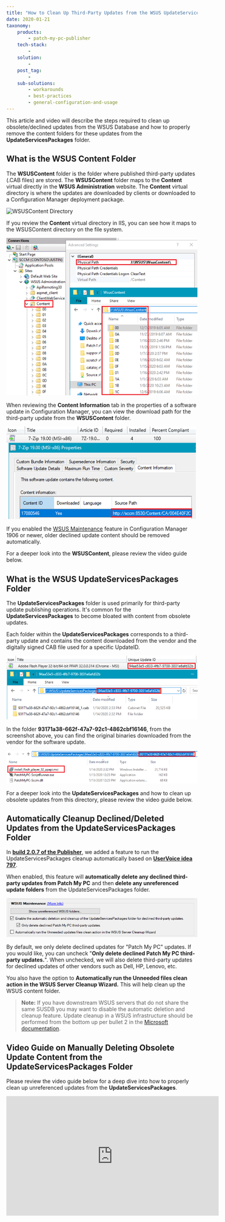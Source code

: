 ```yaml
---
title: "How to Clean Up Third-Party Updates from the WSUS UpdateServicesPackages Folder"
date: 2020-01-21
taxonomy:
    products:
        - patch-my-pc-publisher
    tech-stack:
        - 
    solution:
        - 
    post_tag:
        - 
    sub-solutions:
        - workarounds
        - best-practices
        - general-configuration-and-usage
---
```


This article and video will describe the steps required to clean up obsolete/declined updates from the WSUS Database and how to properly remove the content folders for these updates from the **UpdateServicesPackages** folder.

## What is the WSUS Content Folder

The **WSUSContent** folder is the folder where published third-party updates (.CAB files) are stored. The **WSUSContent** folder maps to the **Content** virtual directly in the **WSUS Administration** website. The **Content** virtual directory is where the updates are downloaded by clients or downloaded to a Configuration Manager deployment package.

![WSUSContent Directory](images/WSUSContent-Folder.png)

If you review the **Content** virtual directory in IIS, you can see how it maps to the WSUSContent directory on the file system.

![](../../_images/WSUS-WSUSContent-IIS-Virtual-Directory.png)

When reviewing the **Content Information** tab in the properties of a software update in Configuration Manager, you can view the download path for the third-party update from the **WSUSContent** folder.

![](../../_images/Update-WSUSContent-Download-Location-From-WSUS.png)

If you enabled the [WSUS Maintenance](https://docs.microsoft.com/en-us/configmgr/sum/deploy-use/software-updates-maintenance#wsus-cleanup-starting-in-version-1906) feature in Configuration Manager 1906 or newer, older declined update content should be removed automatically.

For a deeper look into the **WSUSContent**, please review the video guide below.

## What is the WSUS UpdateServicesPackages Folder

The **UpdateServicesPackages** folder is used primarily for third-party update publishing operations. It's common for the **UpdateServicesPackages** to become bloated with content from obsolete updates.

Each folder within the **UpdateServicesPackages** corresponds to a third-party update and contains the content downloaded from the vendor and the digitally signed CAB file used for a specific UpdateID.

![](../../_images/WSUS-UpdateServicesPackages-UpdateID-Folder.png)

In the folder **93171a38-662f-47a7-92c1-4862cbf16146**, from the screenshot above, you can find the original binaries downloaded from the vendor for the software update.

![](../../_images/Downloaded-Third-Party-Update-Content.png)

For a deeper look into the **UpdateServicesPackages** and how to clean up obsolete updates from this directory, please review the video guide below.

## Automatically Cleanup Declined/Deleted Updates from the UpdateServicesPackages Folder

In **[build 2.0.7 of the Publisher](https://patchmypc.com/clean-up-third-party-updates-from-the-wsus-updateservicespackages-folder)**, we added a feature to run the UpdateServicesPackages cleanup automatically based on **[UserVoice idea 797](https://ideas.patchmypc.com/ideas/PATCHMYPC-I-797)**.

When enabled, this feature will **automatically delete any declined third-party updates from Patch My PC** and then **delete any unreferenced update folders** from the UpdateServicesPackages folder.

![](../../_images/wsus-options-1.png)

By default, we only delete declined updates for "Patch My PC" updates. If you would like, you can uncheck "**Only delete declined Patch My PC third-party updates.**". When unchecked, we will also delete third-party updates for declined updates of other vendors such as Dell, HP, Lenovo, etc.

You also have the option to **Automatically run the Unneeded files clean action in the WSUS Server Cleanup Wizard.** This will help clean up the WSUS content folder.

> **Note:** If you have downstream WSUS servers that do not share the same SUSDB you may want to disable the automatic deletion and cleanup feature. Update cleanup in a WSUS infrastructure should be performed from the bottom up per bullet 2 in the [Microsoft documentation](https://learn.microsoft.com/en-us/troubleshoot/mem/configmgr/update-management/wsus-maintenance-guide#important-considerations).

## Video Guide on Manually Deleting Obsolete Update Content from the UpdateServicesPackages Folder

Please review the video guide below for a deep dive into how to properly clean up unreferenced updates from the **UpdateServicesPackages**.

<iframe src="https://www.youtube.com/embed/S3kHKNDShyE" width="560" height="315" frameborder="0" allowfullscreen="allowfullscreen" data-cookieconsent="ignore"></iframe>
